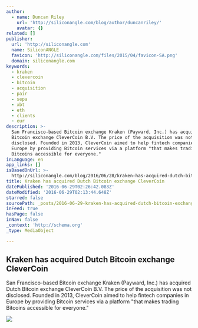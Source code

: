 ```yaml
---
author:
  - name: Duncan Riley
    url: 'http://siliconangle.com/blog/author/duncanriley/'
    avatar: {}
related: []
publisher:
  url: 'http://siliconangle.com'
  name: SiliconANGLE
  favicon: 'http://siliconangle.com/files/2015/04/favicon-SA.png'
  domain: siliconangle.com
keywords:
  - kraken
  - clevercoin
  - bitcoin
  - acquisition
  - pair
  - sepa
  - xbt
  - eth
  - clients
  - eur
description: >-
  San Francisco-based Bitcoin exchange Kraken (Payward, Inc.) has acquired Dutch
  Bitcoin exchange CleverCoin B.V. The price of the acquisition was not
  disclosed. Founded in 2013, CleverCoin aimed to help fintech companies in
  Europe by providing Bitcoin services via a platform "that makes trading
  Bitcoins accessible for everyone."
inLanguage: en
app_links: []
isBasedOnUrl: >-
  http://siliconangle.com/blog/2016/06/28/kraken-has-acquired-dutch-bitcoin-exchange-clevercoin/
title: Kraken has acquired Dutch Bitcoin exchange CleverCoin
datePublished: '2016-06-29T02:26:42.083Z'
dateModified: '2016-06-29T02:13:44.648Z'
starred: false
sourcePath: _posts/2016-06-29-kraken-has-acquired-dutch-bitcoin-exchange-clevercoin.md
inFeed: true
hasPage: false
inNav: false
_context: 'http://schema.org'
_type: MediaObject

---
```

<article style=""><h1>Kraken has acquired Dutch Bitcoin exchange CleverCoin</h1><p>San Francisco-based Bitcoin exchange Kraken (Payward, Inc.) has acquired Dutch Bitcoin exchange CleverCoin B.V. The price of the acquisition was not disclosed. Founded in 2013, CleverCoin aimed to help fintech companies in Europe by providing Bitcoin services via a platform "that makes trading Bitcoins accessible for everyone."</p><img src="http://siliconangle.com/files/2016/06/Denys_de_Montfort_Poulpe_Colossal-800x516.jpg" /></article>